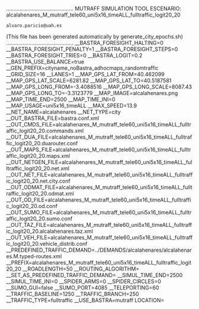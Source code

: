 .............................................
    MUTRAFF SIMULATION TOOL
    ESCENARIO: alcalahenares_M_mutraff_tele60_uni5x16_timeALL_fulltraffic_logit20_20

    alvaro.paricio@uah.es
(This file has been generated automatically by generate_city_epochs.sh)
.............................................
__BASTRA_FORESIGHT_HALTING=0
__BASTRA_FORESIGHT_PENALTY=1
__BASTRA_FORESIGHT_STEPS=0
__BASTRA_FORESIGHT_TRIES=0
__BASTRA_LOGIT=0.2
__BASTRA_USE_BALANCE=true
__GEN_PREFIX=cityname_noBastra_adhocmaps_randomtraffic
__GRID_SIZE=16
__LANES=1
__MAP_GPS_LAT_FROM=40.462099
__MAP_GPS_LAT_SCALE=6281.82
__MAP_GPS_LAT_TO=40.5187581
__MAP_GPS_LONG_FROM=-3.4088516
__MAP_GPS_LONG_SCALE=8087.43
__MAP_GPS_LONG_TO=-3.3123779
__MAP_IMAGE=alcalahenares.png
__MAP_TIME_END=2500
__MAP_TIME_INI=0
__MAP_USAGE=uni5x16_timeALL
__MAX_SPEED=13.9
__NET_NAME=alcalahenares
__NET_TYPE=city
__OUT_BASTRA_FILE=bastra.conf.xml
__OUT_CMDS_FILE=alcalahenares_M_mutraff_tele60_uni5x16_timeALL_fulltraffic_logit20_20.commands.xml
__OUT_DUA_FILE=alcalahenares_M_mutraff_tele60_uni5x16_timeALL_fulltraffic_logit20_20.duarouter.conf
__OUT_MAPS_FILE=alcalahenares_M_mutraff_tele60_uni5x16_timeALL_fulltraffic_logit20_20.maps.xml
__OUT_NETGEN_FILE=alcalahenares_M_mutraff_tele60_uni5x16_timeALL_fulltraffic_logit20_20.net.xml
__OUT_NET_FILE=alcalahenares_M_mutraff_tele60_uni5x16_timeALL_fulltraffic_logit20_20.net.city.conf
__OUT_ODMAT_FILE=alcalahenares_M_mutraff_tele60_uni5x16_timeALL_fulltraffic_logit20_20.odmat.xml
__OUT_OD_FILE=alcalahenares_M_mutraff_tele60_uni5x16_timeALL_fulltraffic_logit20_20.od.conf
__OUT_SUMO_FILE=alcalahenares_M_mutraff_tele60_uni5x16_timeALL_fulltraffic_logit20_20.sumo.conf
__OUT_TAZ_FILE=alcalahenares_M_mutraff_tele60_uni5x16_timeALL_fulltraffic_logit20_20.alcalahenares.taz.xml
__OUT_VEH_FILE=alcalahenares_M_mutraff_tele60_uni5x16_timeALL_fulltraffic_logit20_20.vehicle_distrib.conf
__PREDEFINED_TRAFFIC_DEMAND=../DEMANDS/alcalahenares/alcalahenares.M.typed-routes.xml
__PREFIX=alcalahenares_M_mutraff_tele60_uni5x16_timeALL_fulltraffic_logit20_20
__ROADLENGTH=50
__ROUTING_ALGORITHM=
__SET_AS_PREDEFINED_TRAFFIC_DEMAND=
__SIMUL_TIME_END=2500
__SIMUL_TIME_INI=0
__SPIDER_ARMS=0
__SPIDER_CIRCLES=0
__SUMO_GUI=false
__SUMO_PORT=4085
__TELEPORTING=60
__TRAFFIC_BASELINE=1250
__TRAFFIC_BRANCH=250
__TRAFFIC_TYPE=fulltraffic
__USE_BASTRA=mutraff
LOCATION=    <location netOffset="-465343.12,-4479111.07" convBoundary="0.00,0.00,8087.43,6281.82" origBoundary="-3.408842,40.462103,-3.312420,40.518754" projParameter="+proj=utm +zone=30 +ellps=WGS84 +datum=WGS84 +units=m +no_defs"/>
